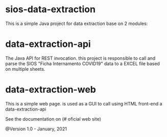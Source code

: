 # sios-data-extraction
This is a simple Java project for data extraction base on 2 modules:
# data-extraction-api
The Java API for REST invocation. this project is responsible to call and parse the SIOS "Ficha Internamento COVID19" data to a EXCEL file
based on multiple sheets.

# data-extraction-web
This is a simple web page. is used as a GUI to call using HTML front-end a data-extraction-api

See the documentation on (# oficial web site)

@Version
1.0 - January, 2021
